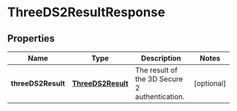 

# ThreeDS2ResultResponse


## Properties

| Name | Type | Description | Notes |
|------------ | ------------- | ------------- | -------------|
|**threeDS2Result** | [**ThreeDS2Result**](ThreeDS2Result.md) | The result of the 3D Secure 2 authentication. |  [optional] |



